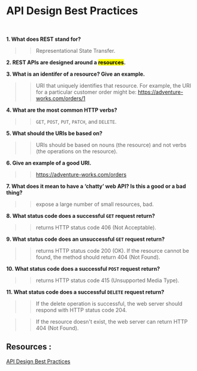 
<br>

# API Design Best Practices


<br>


**1. What does REST stand for?**

>> Representational State Transfer.


**2. REST APIs are designed around a <mark>resources</mark>.**


**3. What is an identifer of a resource? Give an example.**

>> URI that uniquely identifies that resource. For example, the URI for a particular customer order might be: https://adventure-works.com/orders/1

**4. What are the most common HTTP verbs?**

>> ``GET``, ``POST``, ``PUT``, ``PATCH``, and ``DELETE``.

**5. What should the URIs be based on?**

>> URIs should be based on nouns (the resource) and not verbs (the operations on the resource).

**6. Give an example of a good URI.**

>> https://adventure-works.com/orders

**7. What does it mean to have a ‘chatty’ web API? Is this a good or a bad thing?**

>> expose a large number of small resources, bad.

**8. What status code does a successful ``GET`` request return?**

>> returns HTTP status code 406 (Not Acceptable).

**9. What status code does an unsuccessful ``GET`` request return?**

>> returns HTTP status code 200 (OK). If the resource cannot be found, the method should return 404 (Not Found).

**10. What status code does a successful ``POST`` request return?**

>> returns HTTP status code 415 (Unsupported Media Type).

**11. What status code does a successful ``DELETE`` request return?**

>> If the delete operation is successful, the web server should respond with HTTP status code 204.

>> If the resource doesn't exist, the web server can return HTTP 404 (Not Found).



## Resources : 

[API Design Best Practices](https://docs.microsoft.com/en-us/azure/architecture/best-practices/api-design)